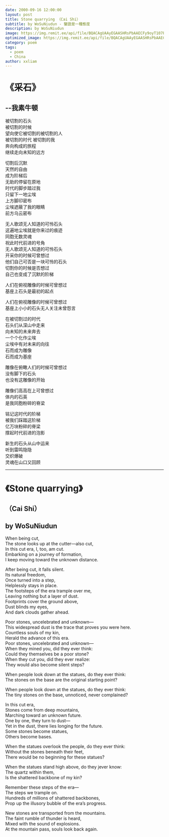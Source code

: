 ```yaml
---
date: 2000-09-16 12:00:00
layout: post
title: Stone quarrying （Cai Shi）
subtitle: by WoSuNiudun - 鑒證是一種態度
description: by WoSuNiudun
image: https://img.remit.ee/api/file/BQACAgUAAyEGAASHRsPbAAECFy9oyT107Pkt30sPPUkuk9hwmffEHwACRzoAAvOKSVaH4_o1IkIiIDYE.jpeg
optimized_image: https://img.remit.ee/api/file/BQACAgUAAyEGAASHRsPbAAECFy9oyT107Pkt30sPPUkuk9hwmffEHwACRzoAAvOKSVaH4_o1IkIiIDYE.jpeg
category: poem
tags:
  - poem
  - China
author: xxliam
---
```


# 《采石》
## --我素牛顿

被切割的石头  
被切割的时候  
望向使它被切割的被切割的人  
被切割的时代 被切割的我  
奔向构成的旅程  
继续走向未知的远方  

切割后沉默  
天然的自由  
成为阶梯后  
无助的停留在原地  
时代的脚步踏过我  
只留下一地尘埃  
上方脚印密布  
尘埃遮蔽了我的眼睛  
前方乌云密布  

无人歌颂无人知道的可怜石头  
这遍地尘埃就是你来过的痕迹  
同胞无数灵魂  
祝此时代前进的号角  
无人歌颂无人知道的可怜石头  
开采你的时候可曾想过  
他们自己可否是一块可怜的石头  
切割你的时候是否想过  
自己也变成了沉默的阶梯  

人们在俯视雕像的时候可曾想过  
基座上石头是最初的起点  

人们在俯视雕像的时候可曾想过  
基座上小小的石头无人关注未曾怨言  


在被切割过的时代  
石头们从深山中走来  
向未知的未来奔去  
一个个化作尘埃  
尘埃中有对未来的向往  
石而成为雕像  
石而成为基座  

雕像在俯瞰人们的时候可曾想过  
没有脚下的石头  
也没有这雕像的开始  

雕像们高高在上可曾想过  
体内的石英  
是我同胞粉碎的脊梁  

铭记这时代的阶梯  
被我们踩踏这阶梯  
亿万块粉碎的脊梁  
撑起时代前进的泡影  

新生的石头从山中运来  
听到雷鸣隐隐  
交织爆破  
灵魂在山口又回顾

---

# 《Stone quarrying》  
## （Cai Shi）
## by WoSuNiudun

When being cut,  
The stone looks up at the cutter—also cut,  
In this cut era, I, too, am cut.  
Embarking on a journey of formation,  
I keep moving toward the unknown distance.  

After being cut, it falls silent.    
Its natural freedom,  
Once turned into a step,  
Helplessly stays in place.  
The footsteps of the era trample over me,  
Leaving nothing but a layer of dust.  
Footprints cover the ground above,  
Dust blinds my eyes,  
And dark clouds gather ahead.  

Poor stones, uncelebrated and unknown—  
This widespread dust is the trace that proves you were here.  
Countless souls of my kin,  
Herald the advance of this era.  
Poor stones, uncelebrated and unknown—  
When they mined you, did they ever think:  
Could they themselves be a poor stone?  
When they cut you, did they ever realize:  
They would also become silent steps?  

When people look down at the statues, do they ever think:  
The stones on the base are the original starting point?  

When people look down at the statues, do they ever think:  
The tiny stones on the base, unnoticed, never complained?  

In this cut era,  
Stones come from deep mountains,  
Marching toward an unknown future.  
One by one, they turn to dust—   
Yet in the dust, there lies longing for the future.  
Some stones become statues,  
Others become bases.  

When the statues overlook the people, do they ever think:  
Without the stones beneath their feet,  
There would be no beginning for these statues?  

When the statues stand high above, do they jever know:  
The quartz within them,  
Is the shattered backbone of my kin?  

Remember these steps of the era—  
The steps we trample on.  
Hundreds of millions of shattered backbones,  
Prop up the illusory bubble of the era’s progress.  

New stones are transported from the mountains.  
The faint rumble of thunder is heard,  
Mixed with the sound of explosions.  
At the mountain pass, souls look back again.  











